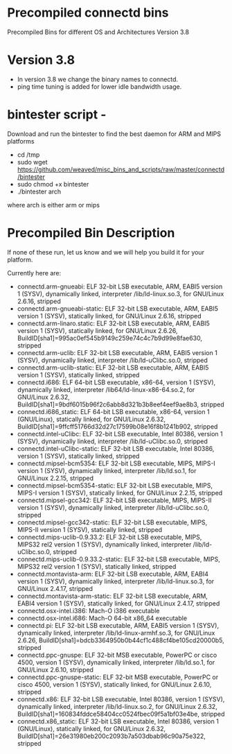 # Precompiled connectd bins
Precompiled Bins for different OS and Architectures  Version 3.8

# Version 3.8
 - In version 3.8 we change the binary names to connectd.  
 - ping time tuning is added for lower idle bandwidth usage.

# bintester script -
Download and run the bintester to find the best daemon for ARM and MIPS platforms

- cd /tmp
- sudo wget https://github.com/weaved/misc_bins_and_scripts/raw/master/connectd/bintester
- sudo chmod +x bintester
- ./bintester arch
 
 where arch is either arm or mips
 
# Precompiled Bin Description

If none of these run, let us know and we will help you build it for your platform.

Currently here are:

 - connectd.arm-gnueabi:                ELF 32-bit LSB executable, ARM, EABI5 version 1 (SYSV), dynamically linked, interpreter /lib/ld-linux.so.3, for GNU/Linux 2.6.16, stripped 
 - connectd.arm-gnueabi-static:         ELF 32-bit LSB executable, ARM, EABI5 version 1 (SYSV), statically linked, for GNU/Linux 2.6.16, stripped
 - connectd.arm-linaro.static:          ELF 32-bit LSB executable, ARM, EABI5 version 1 (SYSV), statically linked, for GNU/Linux 2.6.26, BuildID[sha1]=995ac0ef545b9149c259e74c4c7b9d99e8fae630, stripped
 - connectd.arm-uclib:                  ELF 32-bit LSB executable, ARM, EABI5 version 1 (SYSV), dynamically linked, interpreter /lib/ld-uClibc.so.0, stripped
 - connectd.arm-uclib-static:           ELF 32-bit LSB executable, ARM, EABI5 version 1 (SYSV), statically linked, stripped
 - connectd.i686:                       ELF 64-bit LSB executable, x86-64, version 1 (SYSV), dynamically linked, interpreter /lib64/ld-linux-x86-64.so.2, for GNU/Linux 2.6.32, BuildID[sha1]=9bdf6015b96f2c6abb8d321b3b8eef4eef9ae8b3, stripped
 - connectd.i686_static:                ELF 64-bit LSB executable, x86-64, version 1 (GNU/Linux), statically linked, for GNU/Linux 2.6.32, BuildID[sha1]=9ffcff51766d32d27c17599b08e16f8b1241b902, stripped
 - connectd.intel-uClibc:               ELF 32-bit LSB executable, Intel 80386, version 1 (SYSV), dynamically linked, interpreter /lib/ld-uClibc.so.0, stripped
 - connectd.intel-uClibc-static:        ELF 32-bit LSB executable, Intel 80386, version 1 (SYSV), statically linked, stripped
 - connectd.mipsel-bcm5354:             ELF 32-bit LSB executable, MIPS, MIPS-I version 1 (SYSV), dynamically linked, interpreter /lib/ld.so.1, for GNU/Linux 2.2.15, stripped
 - connectd.mipsel-bcm5354-static:      ELF 32-bit LSB executable, MIPS, MIPS-I version 1 (SYSV), statically linked, for GNU/Linux 2.2.15, stripped
 - connectd.mipsel-gcc342:              ELF 32-bit LSB executable, MIPS, MIPS-II version 1 (SYSV), dynamically linked, interpreter /lib/ld-uClibc.so.0, stripped
 - connectd.mipsel-gcc342-static:       ELF 32-bit LSB executable, MIPS, MIPS-II version 1 (SYSV), statically linked, stripped
 - connectd.mips-uclib-0.9.33.2:        ELF 32-bit LSB executable, MIPS, MIPS32 rel2 version 1 (SYSV), dynamically linked, interpreter /lib/ld-uClibc.so.0, stripped
 - connectd.mips-uclib-0.9.33.2-static: ELF 32-bit LSB executable, MIPS, MIPS32 rel2 version 1 (SYSV), statically linked, stripped
 - connectd.montavista-arm:             ELF 32-bit LSB executable, ARM, EABI4 version 1 (SYSV), dynamically linked, interpreter /lib/ld-linux.so.3, for GNU/Linux 2.4.17, stripped
 - connectd.montavista-arm-static:      ELF 32-bit LSB executable, ARM, EABI4 version 1 (SYSV), statically linked, for GNU/Linux 2.4.17, stripped
 - connectd.osx-intel.i386:             Mach-O i386 executable
 - connectd.osx-intel.i686:             Mach-O 64-bit x86_64 executable
 - connectd.pi:                         ELF 32-bit LSB executable, ARM, EABI5 version 1 (SYSV), dynamically linked, interpreter /lib/ld-linux-armhf.so.3, for GNU/Linux 2.6.26, BuildID[sha1]=bdcb3364950b0b44cf1c488cf4be105cd20000b5, stripped
 - connectd.ppc-gnuspe:                 ELF 32-bit MSB executable, PowerPC or cisco 4500, version 1 (SYSV), dynamically linked, interpreter /lib/ld.so.1, for GNU/Linux 2.6.10, stripped
 - connectd.ppc-gnuspe-static:          ELF 32-bit MSB executable, PowerPC or cisco 4500, version 1 (SYSV), statically linked, for GNU/Linux 2.6.10, stripped
 - connectd.x86:                        ELF 32-bit LSB executable, Intel 80386, version 1 (SYSV), dynamically linked, interpreter /lib/ld-linux.so.2, for GNU/Linux 2.6.32, BuildID[sha1]=160834fddce58404cc0524fbec09f5a1bf03e4be, stripped
 - connectd.x86_static:                 ELF 32-bit LSB executable, Intel 80386, version 1 (GNU/Linux), statically linked, for GNU/Linux 2.6.32, BuildID[sha1]=26e31980eb200c2093b7a503dbab96c90a75e322, stripped
